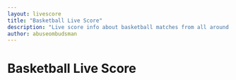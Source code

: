 ```yaml
---
layout: livescore
title: "Basketball Live Score"
description: "Live score info about basketball matches from all around the world, live."
author: abuseombudsman
---
```

# Basketball Live Score

<html>
	<script src="http://www.btfscores.com/widgets/basketball-widget-main.min.js" async></script>
	<div id="basketball-main-goal" style="width:792px;"></div>
</html>